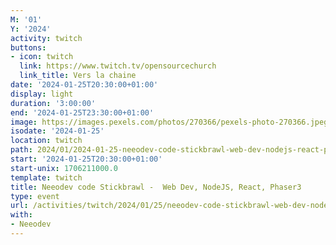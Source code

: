 ```yaml
---
M: '01'
Y: '2024'
activity: twitch
buttons:
- icon: twitch
  link: https://www.twitch.tv/opensourcechurch
  link_title: Vers la chaine
date: '2024-01-25T20:30:00+01:00'
display: light
duration: '3:00:00'
end: '2024-01-25T23:30:00+01:00'
image: https://images.pexels.com/photos/270366/pexels-photo-270366.jpeg
isodate: '2024-01-25'
location: twitch
path: 2024/01/2024-01-25-neeodev-code-stickbrawl-web-dev-nodejs-react-phaser3.md
start: '2024-01-25T20:30:00+01:00'
start-unix: 1706211000.0
template: twitch
title: Neeodev code Stickbrawl -  Web Dev, NodeJS, React, Phaser3
type: event
url: /activities/twitch/2024/01/25/neeodev-code-stickbrawl-web-dev-nodejs-react-phaser3
with:
- Neeodev
---
```

